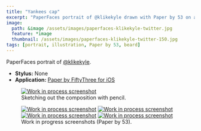 ```yaml
---
title: "Yankees cap"
excerpt: "PaperFaces portrait of @klikekyle drawn with Paper by 53 on an iPad."
image: 
  path: &image /assets/images/paperfaces-klikekyle-twitter.jpg 
  feature: *image
  thumbnail: /assets/images/paperfaces-klikekyle-twitter-150.jpg
tags: [portrait, illustration, Paper by 53, beard]
---
```


PaperFaces portrait of <a href="http://twitter.com/klikekyle">@klikekyle</a>.

* **Stylus:** None
* **Application:** [Paper by FiftyThree for iOS](http://www.fiftythree.com/paper)

<figure>
	<a href="{{ site.url }}/assets/images/paperfaces-klikekyle-process-1-lg.jpg"><img src="{{ site.url }}/assets/images/paperfaces-klikekyle-process-1-750.jpg" alt="Work in process screenshot"></a>
	<figcaption>Sketching out the composition with pencil.</figcaption>
</figure>

<figure class="half">
	<a href="{{ site.url }}/assets/images/paperfaces-klikekyle-process-2-lg.jpg"><img src="{{ site.url }}/assets/images/paperfaces-klikekyle-process-2-600.jpg" alt="Work in process screenshot"></a>
	<a href="{{ site.url }}/assets/images/paperfaces-klikekyle-process-3-lg.jpg"><img src="{{ site.url }}/assets/images/paperfaces-klikekyle-process-3-600.jpg" alt="Work in process screenshot"></a>
	<a href="{{ site.url }}/assets/images/paperfaces-klikekyle-process-4-lg.jpg"><img src="{{ site.url }}/assets/images/paperfaces-klikekyle-process-4-600.jpg" alt="Work in process screenshot"></a>
	<a href="{{ site.url }}/assets/images/paperfaces-klikekyle-process-5-lg.jpg"><img src="{{ site.url }}/assets/images/paperfaces-klikekyle-process-5-600.jpg" alt="Work in process screenshot"></a>
	<figcaption>Work in progress screenshots (Paper by 53).</figcaption>
</figure>
